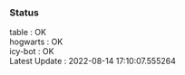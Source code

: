 ### Status


table : OK  
hogwarts : OK  
icy-bot : OK  
Latest Update : 2022-08-14 17:10:07.555264
